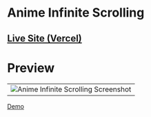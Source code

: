 # Anime Infinite Scrolling

## [Live Site (Vercel)](https://anime-infinite-scrolling-gules.vercel.app/)

# Preview

<table>
    <tr>
        <td>
           <img src="https://github.com/user-attachments/assets/731cca94-d11c-467f-b9df-d81f8459af11" alt="Anime Infinite Scrolling Screenshot"> 
        </td>
    </tr>
</table>

[Demo](https://github.com/user-attachments/assets/001f05d2-c948-4fd1-bd3f-ab0ac6aa558c)
